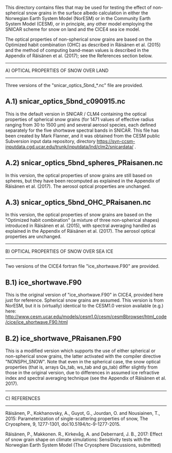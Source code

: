 
This directory contains files that may be used for testing the effect of
non-spherical snow grains in the surface albedo calculation in either 
the Norwegian Earth System Model (NorESM) or in the Community Earth System 
Model (CESM), or in principle, any other model employing the SNICAR scheme
for snow on land and the CICE4 sea ice model.

The optical properties of non-spherical snow grains are based on the
Optimized habit combination (OHC) as described in Räisänen et al. (2015)
and the method of computing band-mean values is described in the Appendix of
Räisänen et al. (2017); see the References section below.

***************************************
A) OPTICAL PROPERTIES OF SNOW OVER LAND
***************************************

Three versions of the "snicar_optics_5bnd_*.nc" file are provided.

A.1) snicar_optics_5bnd_c090915.nc
----------------------------------
This is the default version in SNICAR / CLM4 containing the optical
properties of spherical snow grains (for 1471 values of effective radius
ranging from 30 to 1500 µm) and several aerosol species, each defined
separately for the five shortwave spectral bands in SNICAR. This file has
been created by Mark Flanner, and it was obtained from the CESM public 
Subversion input data repository, directory
https://svn-ccsm-inputdata.cgd.ucar.edu/trunk/inputdata/lnd/clm2/snicardata/ .

A.2) snicar_optics_5bnd_spheres_PRaisanen.nc
--------------------------------------------
In this version, the optical properties of snow grains are still based
on spheres, but they have been recomputed as explained in the Appendix
of Räisänen et al. (2017). The aerosol optical properties are unchanged.

A.3) snicar_optics_5bnd_OHC_PRaisanen.nc
----------------------------------------
In this version, the optical properties of snow grains are based on
the "Optimized habit combination" (a mixture of three non-spherical shapes)
introduced in Räisänen et al. (2015), with spectral averaging handled
as explained in the Appendix of Räisänen et al. (2017). The aerosol optical 
properties are unchanged.

*******************************************
B) OPTICAL PROPERTIES OF SNOW OVER SEA ICE
*******************************************

Two versions of the CICE4 fortran file "ice_shortwave.F90" are provided.

B.1) ice_shortwave.F90 
--------------------------
This is the original version of "ice_shortwave.F90" in CICE4,
provided here just for reference. Spherical snow grains are assumed. This
version is from NorESM, but it is (virtually) identical to the CESM1.0 version
available (e.g.) here:
http://www.cesm.ucar.edu/models/cesm1.0/cesm/cesmBbrowser/html_code/cice/ice_shortwave.F90.html

B.2) ice_shortwave_PRaisanen.F90
------------------------------
This is a modified version which supports the use of either spherical or 
non-spherical snow grains, the latter activated with the compiler directive 
"NONSPH_SNOW". Note that even in the spherical case, the snow optical
properties (that is, arrays Qs_tab, ws_tab and gs_tab) differ slightly
from those in the original version, due to differences in assumed
ice refractive index and spectral averaging technique (see the Appendix
of Räisänen et al. 2017).

*************
C) REFERENCES
*************

Räisänen, P., Kokhanovsky, A., Guyot, G., Jourdan, O. and Nousiainen, T., 2015:
Parameterization of single-scattering properties of snow, The Cryosphere, 9, 
1277-1301, doi:10.5194/tc-9-1277-2015.

Räisänen, P., Makkonen. R., Kirkevåg, A. and Debernard, J. B., 2017:
Effect of snow grain shape on climate simulations: Sensitivity tests
with the Norwegian Earth System Model (The Cryosphere Discussions, submitted)
